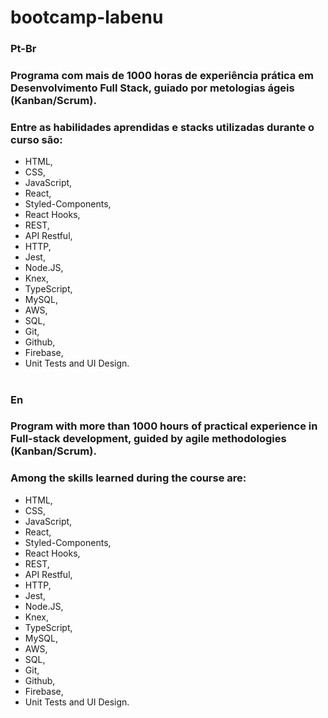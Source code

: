 # bootcamp-labenu

### Pt-Br

### Programa com mais de 1000 horas de experiência prática em Desenvolvimento Full Stack, guiado por metologias ágeis (Kanban/Scrum).
### Entre as habilidades aprendidas e stacks utilizadas durante o curso são:

- HTML, 
- CSS, 
- JavaScript, 
- React,
- Styled-Components,
- React Hooks, 
- REST, 
- API Restful, 
- HTTP, 
- Jest, 
- Node.JS, 
- Knex, 
- TypeScript, 
- MySQL, 
- AWS, 
- SQL, 
- Git, 
- Github, 
- Firebase, 
- Unit Tests and UI Design.

#
#
### En

### Program with more than 1000 hours of practical experience in Full-stack development, guided by agile methodologies (Kanban/Scrum).
### Among the skills learned during the course are: 
- HTML, 
- CSS, 
- JavaScript, 
- React,
- Styled-Components,
- React Hooks, 
- REST, 
- API Restful, 
- HTTP, 
- Jest, 
- Node.JS, 
- Knex, 
- TypeScript, 
- MySQL, 
- AWS, 
- SQL, 
- Git, 
- Github, 
- Firebase, 
- Unit Tests and UI Design.
